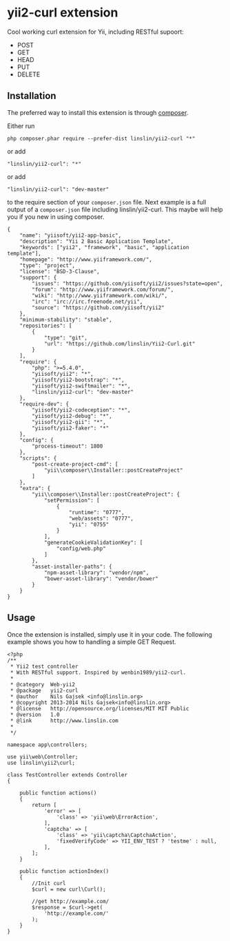 yii2-curl extension
===================
Cool working curl extension for Yii, including RESTful supoort:

 - POST
 - GET
 - HEAD
 - PUT
 - DELETE

Installation
------------

The preferred way to install this extension is through [composer](http://getcomposer.org/download/).

Either run

```
php composer.phar require --prefer-dist linslin/yii2-curl "*"
```

or add

```
"linslin/yii2-curl": "*"
```

or add
   
```
"linslin/yii2-curl": "dev-master"
```

to the require section of your `composer.json` file. Next example is a full output of a `composer.json` file including linslin/yii2-curl. This maybe will help you if you new in using composer.

```
{
    "name": "yiisoft/yii2-app-basic",
    "description": "Yii 2 Basic Application Template",
    "keywords": ["yii2", "framework", "basic", "application template"],
    "homepage": "http://www.yiiframework.com/",
    "type": "project",
    "license": "BSD-3-Clause",
    "support": {
        "issues": "https://github.com/yiisoft/yii2/issues?state=open",
        "forum": "http://www.yiiframework.com/forum/",
        "wiki": "http://www.yiiframework.com/wiki/",
        "irc": "irc://irc.freenode.net/yii",
        "source": "https://github.com/yiisoft/yii2"
    },
    "minimum-stability": "stable",
    "repositories": [
        {
            "type": "git",
            "url": "https://github.com/linslin/Yii2-Curl.git"
        }
    ],
    "require": {
        "php": ">=5.4.0",
        "yiisoft/yii2": "*",
        "yiisoft/yii2-bootstrap": "*",
        "yiisoft/yii2-swiftmailer": "*",
        "linslin/yii2-curl": "dev-master"
    },
    "require-dev": {
        "yiisoft/yii2-codeception": "*",
        "yiisoft/yii2-debug": "*",
        "yiisoft/yii2-gii": "*",
        "yiisoft/yii2-faker": "*"
    },
    "config": {
        "process-timeout": 1800
    },
    "scripts": {
        "post-create-project-cmd": [
            "yii\\composer\\Installer::postCreateProject"
        ]
    },
    "extra": {
        "yii\\composer\\Installer::postCreateProject": {
            "setPermission": [
                {
                    "runtime": "0777",
                    "web/assets": "0777",
                    "yii": "0755"
                }
            ],
            "generateCookieValidationKey": [
                "config/web.php"
            ]
        },
        "asset-installer-paths": {
            "npm-asset-library": "vendor/npm",
            "bower-asset-library": "vendor/bower"
        }
    }
}
```


Usage
-----

Once the extension is installed, simply use it in your code. The following example shows you how to handling a simple GET Request. 

```
<?php
/**
 * Yii2 test controller
 * With RESTful support. Inspired by wenbin1989/yii2-curl.
 *
 * @category  Web-yii2
 * @package   yii2-curl
 * @author    Nils Gajsek <info@linslin.org>
 * @copyright 2013-2014 Nils Gajsek<info@linslin.org>
 * @license   http://opensource.org/licenses/MIT MIT Public
 * @version   1.0
 * @link      http://www.linslin.com
 *
 */

namespace app\controllers;

use yii\web\Controller;
use linslin\yii2\curl;

class TestController extends Controller
{

    public function actions()
    {
        return [
            'error' => [
                'class' => 'yii\web\ErrorAction',
            ],
            'captcha' => [
                'class' => 'yii\captcha\CaptchaAction',
                'fixedVerifyCode' => YII_ENV_TEST ? 'testme' : null,
            ],
        ];
    }

    public function actionIndex()
    {
        //Init curl
        $curl = new curl\Curl();

        //get http://example.com/
        $response = $curl->get(
            'http://example.com/'
        );
    }
}
```


